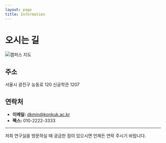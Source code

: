 ```yaml
---
layout: page
title: Information
---
```

# 오시는 길

![캠퍼스 지도](../asset/img/naver_map.png)

## 주소

서울시 광진구 능동로 120 신공학관 1207

## 연락처

- **이메일:** dkmin@konkuk.ac.kr
- **팩스:** 010-2222-3333

---

저희 연구실을 방문하실 때 궁금한 점이 있으시면 언제든 연락 주시기 바랍니다.

